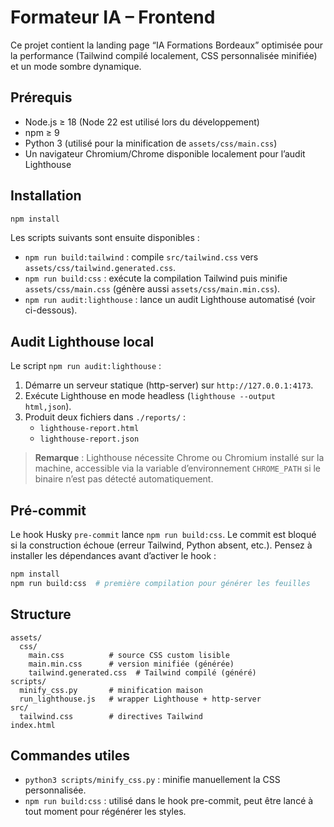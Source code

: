 # Formateur IA – Frontend

Ce projet contient la landing page “IA Formations Bordeaux” optimisée pour la performance (Tailwind compilé localement, CSS personnalisée minifiée) et un mode sombre dynamique.

## Prérequis

- Node.js ≥ 18 (Node 22 est utilisé lors du développement)
- npm ≥ 9
- Python 3 (utilisé pour la minification de `assets/css/main.css`)
- Un navigateur Chromium/Chrome disponible localement pour l’audit Lighthouse

## Installation

```bash
npm install
```

Les scripts suivants sont ensuite disponibles :

- `npm run build:tailwind` : compile `src/tailwind.css` vers `assets/css/tailwind.generated.css`.
- `npm run build:css` : exécute la compilation Tailwind puis minifie `assets/css/main.css` (génère aussi `assets/css/main.min.css`).
- `npm run audit:lighthouse` : lance un audit Lighthouse automatisé (voir ci-dessous).

## Audit Lighthouse local

Le script `npm run audit:lighthouse` :

1. Démarre un serveur statique (http-server) sur `http://127.0.0.1:4173`.
2. Exécute Lighthouse en mode headless (`lighthouse --output html,json`).
3. Produit deux fichiers dans `./reports/` :
   - `lighthouse-report.html`
   - `lighthouse-report.json`

> **Remarque** : Lighthouse nécessite Chrome ou Chromium installé sur la machine, accessible via la variable d’environnement `CHROME_PATH` si le binaire n’est pas détecté automatiquement.

## Pré-commit

Le hook Husky `pre-commit` lance `npm run build:css`. Le commit est bloqué si la construction échoue (erreur Tailwind, Python absent, etc.). Pensez à installer les dépendances avant d’activer le hook :

```bash
npm install
npm run build:css  # première compilation pour générer les feuilles
```

## Structure

```
assets/
  css/
    main.css          # source CSS custom lisible
    main.min.css      # version minifiée (générée)
    tailwind.generated.css  # Tailwind compilé (généré)
scripts/
  minify_css.py       # minification maison
  run_lighthouse.js   # wrapper Lighthouse + http-server
src/
  tailwind.css        # directives Tailwind
index.html
```

## Commandes utiles

- `python3 scripts/minify_css.py` : minifie manuellement la CSS personnalisée.
- `npm run build:css` : utilisé dans le hook pre-commit, peut être lancé à tout moment pour régénérer les styles.
